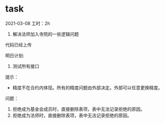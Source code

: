 # task

2021-03-08
工时：2h
1. 解决法师加入寺院的一些逻辑问题

代码已经上传

明日计划:
1. 测试所有接口


提示：
- 精度不在合约内体现。所有的精度问题由外部决定。外部可以任意更换精度。

问题：
1. 拒绝成为基金会成员时，直接删除表项，表中无法记录拒绝的原因。
2. 拒绝成为法师时，直接删除表项，表中无法记录拒绝的原因。
